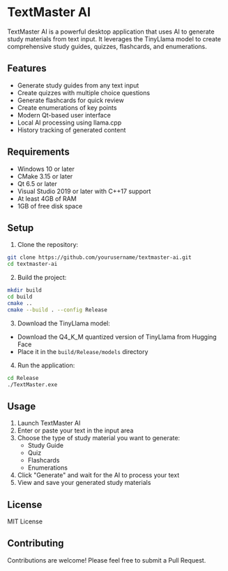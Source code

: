 # TextMaster AI

TextMaster AI is a powerful desktop application that uses AI to generate study materials from text input. It leverages the TinyLlama model to create comprehensive study guides, quizzes, flashcards, and enumerations.

## Features

- Generate study guides from any text input
- Create quizzes with multiple choice questions
- Generate flashcards for quick review
- Create enumerations of key points
- Modern Qt-based user interface
- Local AI processing using llama.cpp
- History tracking of generated content

## Requirements

- Windows 10 or later
- CMake 3.15 or later
- Qt 6.5 or later
- Visual Studio 2019 or later with C++17 support
- At least 4GB of RAM
- 1GB of free disk space

## Setup

1. Clone the repository:
```bash
git clone https://github.com/yourusername/textmaster-ai.git
cd textmaster-ai
```

2. Build the project:
```bash
mkdir build
cd build
cmake ..
cmake --build . --config Release
```

3. Download the TinyLlama model:
- Download the Q4_K_M quantized version of TinyLlama from Hugging Face
- Place it in the `build/Release/models` directory

4. Run the application:
```bash
cd Release
./TextMaster.exe
```

## Usage

1. Launch TextMaster AI
2. Enter or paste your text in the input area
3. Choose the type of study material you want to generate:
   - Study Guide
   - Quiz
   - Flashcards
   - Enumerations
4. Click "Generate" and wait for the AI to process your text
5. View and save your generated study materials

## License

MIT License

## Contributing

Contributions are welcome! Please feel free to submit a Pull Request.
